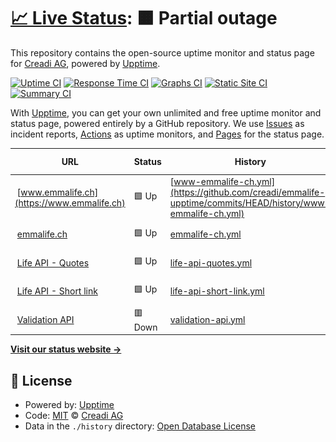 # [📈 Live Status](https://creadi.github.io/emmalife-upptime): <!--live status--> **🟧 Partial outage**

This repository contains the open-source uptime monitor and status page for [Creadi AG](https://www.creadi.ch), powered by [Upptime](https://github.com/upptime/upptime).

[![Uptime CI](https://github.com/creadi/emmalife-upptime/workflows/Uptime%20CI/badge.svg)](https://github.com/upptime/upptime/actions?query=workflow%3A%22Uptime+CI%22)
[![Response Time CI](https://github.com/creadi/emmalife-upptime/workflows/Response%20Time%20CI/badge.svg)](https://github.com/upptime/upptime/actions?query=workflow%3A%22Response+Time+CI%22)
[![Graphs CI](https://github.com/creadi/emmalife-upptime/workflows/Graphs%20CI/badge.svg)](https://github.com/upptime/upptime/actions?query=workflow%3A%22Graphs+CI%22)
[![Static Site CI](https://github.com/creadi/emmalife-upptime/workflows/Static%20Site%20CI/badge.svg)](https://github.com/upptime/upptime/actions?query=workflow%3A%22Static+Site+CI%22)
[![Summary CI](https://github.com/creadi/emmalife-upptime/workflows/Summary%20CI/badge.svg)](https://github.com/upptime/upptime/actions?query=workflow%3A%22Summary+CI%22)

With [Upptime](https://upptime.js.org), you can get your own unlimited and free uptime monitor and status page, powered entirely by a GitHub repository. We use [Issues](https://github.com/creadi/emmalife-upptime/issues) as incident reports, [Actions](https://github.com/creadi/emmalife-upptime/actions) as uptime monitors, and [Pages](https://creadi.github.io/emmalife-upptime) for the status page.

<!--start: status pages-->
<!-- This summary is generated by Upptime (https://github.com/upptime/upptime) -->
<!-- Do not edit this manually, your changes will be overwritten -->
<!-- prettier-ignore -->
| URL | Status | History | Response Time | Uptime |
| --- | ------ | ------- | ------------- | ------ |
| <img alt="" src="https://www.emmalife.ch/favicon.ico" height="13"> [www.emmalife.ch](https://www.emmalife.ch) | 🟩 Up | [www-emmalife-ch.yml](https://github.com/creadi/emmalife-upptime/commits/HEAD/history/www-emmalife-ch.yml) | <details><summary><img alt="Response time graph" src="./graphs/www-emmalife-ch/response-time-week.png" height="20"> 3176ms</summary><br><a href="https://creadi.github.io/emmalife-upptime/history/www-emmalife-ch"><img alt="Response time 4720" src="https://img.shields.io/endpoint?url=https%3A%2F%2Fraw.githubusercontent.com%2Fcreadi%2Femmalife-upptime%2FHEAD%2Fapi%2Fwww-emmalife-ch%2Fresponse-time.json"></a><br><a href="https://creadi.github.io/emmalife-upptime/history/www-emmalife-ch"><img alt="24-hour response time 824" src="https://img.shields.io/endpoint?url=https%3A%2F%2Fraw.githubusercontent.com%2Fcreadi%2Femmalife-upptime%2FHEAD%2Fapi%2Fwww-emmalife-ch%2Fresponse-time-day.json"></a><br><a href="https://creadi.github.io/emmalife-upptime/history/www-emmalife-ch"><img alt="7-day response time 3176" src="https://img.shields.io/endpoint?url=https%3A%2F%2Fraw.githubusercontent.com%2Fcreadi%2Femmalife-upptime%2FHEAD%2Fapi%2Fwww-emmalife-ch%2Fresponse-time-week.json"></a><br><a href="https://creadi.github.io/emmalife-upptime/history/www-emmalife-ch"><img alt="30-day response time 4720" src="https://img.shields.io/endpoint?url=https%3A%2F%2Fraw.githubusercontent.com%2Fcreadi%2Femmalife-upptime%2FHEAD%2Fapi%2Fwww-emmalife-ch%2Fresponse-time-month.json"></a><br><a href="https://creadi.github.io/emmalife-upptime/history/www-emmalife-ch"><img alt="1-year response time 4720" src="https://img.shields.io/endpoint?url=https%3A%2F%2Fraw.githubusercontent.com%2Fcreadi%2Femmalife-upptime%2FHEAD%2Fapi%2Fwww-emmalife-ch%2Fresponse-time-year.json"></a></details> | <details><summary><a href="https://creadi.github.io/emmalife-upptime/history/www-emmalife-ch">100.00%</a></summary><a href="https://creadi.github.io/emmalife-upptime/history/www-emmalife-ch"><img alt="All-time uptime 100.00%" src="https://img.shields.io/endpoint?url=https%3A%2F%2Fraw.githubusercontent.com%2Fcreadi%2Femmalife-upptime%2FHEAD%2Fapi%2Fwww-emmalife-ch%2Fuptime.json"></a><br><a href="https://creadi.github.io/emmalife-upptime/history/www-emmalife-ch"><img alt="24-hour uptime 100.00%" src="https://img.shields.io/endpoint?url=https%3A%2F%2Fraw.githubusercontent.com%2Fcreadi%2Femmalife-upptime%2FHEAD%2Fapi%2Fwww-emmalife-ch%2Fuptime-day.json"></a><br><a href="https://creadi.github.io/emmalife-upptime/history/www-emmalife-ch"><img alt="7-day uptime 100.00%" src="https://img.shields.io/endpoint?url=https%3A%2F%2Fraw.githubusercontent.com%2Fcreadi%2Femmalife-upptime%2FHEAD%2Fapi%2Fwww-emmalife-ch%2Fuptime-week.json"></a><br><a href="https://creadi.github.io/emmalife-upptime/history/www-emmalife-ch"><img alt="30-day uptime 100.00%" src="https://img.shields.io/endpoint?url=https%3A%2F%2Fraw.githubusercontent.com%2Fcreadi%2Femmalife-upptime%2FHEAD%2Fapi%2Fwww-emmalife-ch%2Fuptime-month.json"></a><br><a href="https://creadi.github.io/emmalife-upptime/history/www-emmalife-ch"><img alt="1-year uptime 100.00%" src="https://img.shields.io/endpoint?url=https%3A%2F%2Fraw.githubusercontent.com%2Fcreadi%2Femmalife-upptime%2FHEAD%2Fapi%2Fwww-emmalife-ch%2Fuptime-year.json"></a></details>
| <img alt="" src="https://www.emmalife.ch/favicon.ico" height="13"> [emmalife.ch](https://emmalife.ch) | 🟩 Up | [emmalife-ch.yml](https://github.com/creadi/emmalife-upptime/commits/HEAD/history/emmalife-ch.yml) | <details><summary><img alt="Response time graph" src="./graphs/emmalife-ch/response-time-week.png" height="20"> 582ms</summary><br><a href="https://creadi.github.io/emmalife-upptime/history/emmalife-ch"><img alt="Response time 577" src="https://img.shields.io/endpoint?url=https%3A%2F%2Fraw.githubusercontent.com%2Fcreadi%2Femmalife-upptime%2FHEAD%2Fapi%2Femmalife-ch%2Fresponse-time.json"></a><br><a href="https://creadi.github.io/emmalife-upptime/history/emmalife-ch"><img alt="24-hour response time 463" src="https://img.shields.io/endpoint?url=https%3A%2F%2Fraw.githubusercontent.com%2Fcreadi%2Femmalife-upptime%2FHEAD%2Fapi%2Femmalife-ch%2Fresponse-time-day.json"></a><br><a href="https://creadi.github.io/emmalife-upptime/history/emmalife-ch"><img alt="7-day response time 582" src="https://img.shields.io/endpoint?url=https%3A%2F%2Fraw.githubusercontent.com%2Fcreadi%2Femmalife-upptime%2FHEAD%2Fapi%2Femmalife-ch%2Fresponse-time-week.json"></a><br><a href="https://creadi.github.io/emmalife-upptime/history/emmalife-ch"><img alt="30-day response time 577" src="https://img.shields.io/endpoint?url=https%3A%2F%2Fraw.githubusercontent.com%2Fcreadi%2Femmalife-upptime%2FHEAD%2Fapi%2Femmalife-ch%2Fresponse-time-month.json"></a><br><a href="https://creadi.github.io/emmalife-upptime/history/emmalife-ch"><img alt="1-year response time 577" src="https://img.shields.io/endpoint?url=https%3A%2F%2Fraw.githubusercontent.com%2Fcreadi%2Femmalife-upptime%2FHEAD%2Fapi%2Femmalife-ch%2Fresponse-time-year.json"></a></details> | <details><summary><a href="https://creadi.github.io/emmalife-upptime/history/emmalife-ch">100.00%</a></summary><a href="https://creadi.github.io/emmalife-upptime/history/emmalife-ch"><img alt="All-time uptime 100.00%" src="https://img.shields.io/endpoint?url=https%3A%2F%2Fraw.githubusercontent.com%2Fcreadi%2Femmalife-upptime%2FHEAD%2Fapi%2Femmalife-ch%2Fuptime.json"></a><br><a href="https://creadi.github.io/emmalife-upptime/history/emmalife-ch"><img alt="24-hour uptime 100.00%" src="https://img.shields.io/endpoint?url=https%3A%2F%2Fraw.githubusercontent.com%2Fcreadi%2Femmalife-upptime%2FHEAD%2Fapi%2Femmalife-ch%2Fuptime-day.json"></a><br><a href="https://creadi.github.io/emmalife-upptime/history/emmalife-ch"><img alt="7-day uptime 100.00%" src="https://img.shields.io/endpoint?url=https%3A%2F%2Fraw.githubusercontent.com%2Fcreadi%2Femmalife-upptime%2FHEAD%2Fapi%2Femmalife-ch%2Fuptime-week.json"></a><br><a href="https://creadi.github.io/emmalife-upptime/history/emmalife-ch"><img alt="30-day uptime 100.00%" src="https://img.shields.io/endpoint?url=https%3A%2F%2Fraw.githubusercontent.com%2Fcreadi%2Femmalife-upptime%2FHEAD%2Fapi%2Femmalife-ch%2Fuptime-month.json"></a><br><a href="https://creadi.github.io/emmalife-upptime/history/emmalife-ch"><img alt="1-year uptime 100.00%" src="https://img.shields.io/endpoint?url=https%3A%2F%2Fraw.githubusercontent.com%2Fcreadi%2Femmalife-upptime%2FHEAD%2Fapi%2Femmalife-ch%2Fuptime-year.json"></a></details>
| <img alt="" src="https://www.emmalife.ch/favicon.ico" height="13"> [Life API - Quotes](https://api.life.creadi.ch/life/quotes) | 🟩 Up | [life-api-quotes.yml](https://github.com/creadi/emmalife-upptime/commits/HEAD/history/life-api-quotes.yml) | <details><summary><img alt="Response time graph" src="./graphs/life-api-quotes/response-time-week.png" height="20"> 593ms</summary><br><a href="https://creadi.github.io/emmalife-upptime/history/life-api-quotes"><img alt="Response time 651" src="https://img.shields.io/endpoint?url=https%3A%2F%2Fraw.githubusercontent.com%2Fcreadi%2Femmalife-upptime%2FHEAD%2Fapi%2Flife-api-quotes%2Fresponse-time.json"></a><br><a href="https://creadi.github.io/emmalife-upptime/history/life-api-quotes"><img alt="24-hour response time 406" src="https://img.shields.io/endpoint?url=https%3A%2F%2Fraw.githubusercontent.com%2Fcreadi%2Femmalife-upptime%2FHEAD%2Fapi%2Flife-api-quotes%2Fresponse-time-day.json"></a><br><a href="https://creadi.github.io/emmalife-upptime/history/life-api-quotes"><img alt="7-day response time 593" src="https://img.shields.io/endpoint?url=https%3A%2F%2Fraw.githubusercontent.com%2Fcreadi%2Femmalife-upptime%2FHEAD%2Fapi%2Flife-api-quotes%2Fresponse-time-week.json"></a><br><a href="https://creadi.github.io/emmalife-upptime/history/life-api-quotes"><img alt="30-day response time 651" src="https://img.shields.io/endpoint?url=https%3A%2F%2Fraw.githubusercontent.com%2Fcreadi%2Femmalife-upptime%2FHEAD%2Fapi%2Flife-api-quotes%2Fresponse-time-month.json"></a><br><a href="https://creadi.github.io/emmalife-upptime/history/life-api-quotes"><img alt="1-year response time 651" src="https://img.shields.io/endpoint?url=https%3A%2F%2Fraw.githubusercontent.com%2Fcreadi%2Femmalife-upptime%2FHEAD%2Fapi%2Flife-api-quotes%2Fresponse-time-year.json"></a></details> | <details><summary><a href="https://creadi.github.io/emmalife-upptime/history/life-api-quotes">100.00%</a></summary><a href="https://creadi.github.io/emmalife-upptime/history/life-api-quotes"><img alt="All-time uptime 100.00%" src="https://img.shields.io/endpoint?url=https%3A%2F%2Fraw.githubusercontent.com%2Fcreadi%2Femmalife-upptime%2FHEAD%2Fapi%2Flife-api-quotes%2Fuptime.json"></a><br><a href="https://creadi.github.io/emmalife-upptime/history/life-api-quotes"><img alt="24-hour uptime 100.00%" src="https://img.shields.io/endpoint?url=https%3A%2F%2Fraw.githubusercontent.com%2Fcreadi%2Femmalife-upptime%2FHEAD%2Fapi%2Flife-api-quotes%2Fuptime-day.json"></a><br><a href="https://creadi.github.io/emmalife-upptime/history/life-api-quotes"><img alt="7-day uptime 100.00%" src="https://img.shields.io/endpoint?url=https%3A%2F%2Fraw.githubusercontent.com%2Fcreadi%2Femmalife-upptime%2FHEAD%2Fapi%2Flife-api-quotes%2Fuptime-week.json"></a><br><a href="https://creadi.github.io/emmalife-upptime/history/life-api-quotes"><img alt="30-day uptime 100.00%" src="https://img.shields.io/endpoint?url=https%3A%2F%2Fraw.githubusercontent.com%2Fcreadi%2Femmalife-upptime%2FHEAD%2Fapi%2Flife-api-quotes%2Fuptime-month.json"></a><br><a href="https://creadi.github.io/emmalife-upptime/history/life-api-quotes"><img alt="1-year uptime 100.00%" src="https://img.shields.io/endpoint?url=https%3A%2F%2Fraw.githubusercontent.com%2Fcreadi%2Femmalife-upptime%2FHEAD%2Fapi%2Flife-api-quotes%2Fuptime-year.json"></a></details>
| <img alt="" src="https://www.emmalife.ch/favicon.ico" height="13"> [Life API - Short link](https://api.life.creadi.ch/sl) | 🟩 Up | [life-api-short-link.yml](https://github.com/creadi/emmalife-upptime/commits/HEAD/history/life-api-short-link.yml) | <details><summary><img alt="Response time graph" src="./graphs/life-api-short-link/response-time-week.png" height="20"> 120ms</summary><br><a href="https://creadi.github.io/emmalife-upptime/history/life-api-short-link"><img alt="Response time 124" src="https://img.shields.io/endpoint?url=https%3A%2F%2Fraw.githubusercontent.com%2Fcreadi%2Femmalife-upptime%2FHEAD%2Fapi%2Flife-api-short-link%2Fresponse-time.json"></a><br><a href="https://creadi.github.io/emmalife-upptime/history/life-api-short-link"><img alt="24-hour response time 96" src="https://img.shields.io/endpoint?url=https%3A%2F%2Fraw.githubusercontent.com%2Fcreadi%2Femmalife-upptime%2FHEAD%2Fapi%2Flife-api-short-link%2Fresponse-time-day.json"></a><br><a href="https://creadi.github.io/emmalife-upptime/history/life-api-short-link"><img alt="7-day response time 120" src="https://img.shields.io/endpoint?url=https%3A%2F%2Fraw.githubusercontent.com%2Fcreadi%2Femmalife-upptime%2FHEAD%2Fapi%2Flife-api-short-link%2Fresponse-time-week.json"></a><br><a href="https://creadi.github.io/emmalife-upptime/history/life-api-short-link"><img alt="30-day response time 124" src="https://img.shields.io/endpoint?url=https%3A%2F%2Fraw.githubusercontent.com%2Fcreadi%2Femmalife-upptime%2FHEAD%2Fapi%2Flife-api-short-link%2Fresponse-time-month.json"></a><br><a href="https://creadi.github.io/emmalife-upptime/history/life-api-short-link"><img alt="1-year response time 124" src="https://img.shields.io/endpoint?url=https%3A%2F%2Fraw.githubusercontent.com%2Fcreadi%2Femmalife-upptime%2FHEAD%2Fapi%2Flife-api-short-link%2Fresponse-time-year.json"></a></details> | <details><summary><a href="https://creadi.github.io/emmalife-upptime/history/life-api-short-link">100.00%</a></summary><a href="https://creadi.github.io/emmalife-upptime/history/life-api-short-link"><img alt="All-time uptime 100.00%" src="https://img.shields.io/endpoint?url=https%3A%2F%2Fraw.githubusercontent.com%2Fcreadi%2Femmalife-upptime%2FHEAD%2Fapi%2Flife-api-short-link%2Fuptime.json"></a><br><a href="https://creadi.github.io/emmalife-upptime/history/life-api-short-link"><img alt="24-hour uptime 100.00%" src="https://img.shields.io/endpoint?url=https%3A%2F%2Fraw.githubusercontent.com%2Fcreadi%2Femmalife-upptime%2FHEAD%2Fapi%2Flife-api-short-link%2Fuptime-day.json"></a><br><a href="https://creadi.github.io/emmalife-upptime/history/life-api-short-link"><img alt="7-day uptime 100.00%" src="https://img.shields.io/endpoint?url=https%3A%2F%2Fraw.githubusercontent.com%2Fcreadi%2Femmalife-upptime%2FHEAD%2Fapi%2Flife-api-short-link%2Fuptime-week.json"></a><br><a href="https://creadi.github.io/emmalife-upptime/history/life-api-short-link"><img alt="30-day uptime 100.00%" src="https://img.shields.io/endpoint?url=https%3A%2F%2Fraw.githubusercontent.com%2Fcreadi%2Femmalife-upptime%2FHEAD%2Fapi%2Flife-api-short-link%2Fuptime-month.json"></a><br><a href="https://creadi.github.io/emmalife-upptime/history/life-api-short-link"><img alt="1-year uptime 100.00%" src="https://img.shields.io/endpoint?url=https%3A%2F%2Fraw.githubusercontent.com%2Fcreadi%2Femmalife-upptime%2FHEAD%2Fapi%2Flife-api-short-link%2Fuptime-year.json"></a></details>
| <img alt="" src="https://www.emmalife.ch/favicon.ico" height="13"> [Validation API](https://api.life.creadi.ch/services/validators/email?email=foo@bar.ch) | 🟥 Down | [validation-api.yml](https://github.com/creadi/emmalife-upptime/commits/HEAD/history/validation-api.yml) | <details><summary><img alt="Response time graph" src="./graphs/validation-api/response-time-week.png" height="20"> 12121ms</summary><br><a href="https://creadi.github.io/emmalife-upptime/history/validation-api"><img alt="Response time 10386" src="https://img.shields.io/endpoint?url=https%3A%2F%2Fraw.githubusercontent.com%2Fcreadi%2Femmalife-upptime%2FHEAD%2Fapi%2Fvalidation-api%2Fresponse-time.json"></a><br><a href="https://creadi.github.io/emmalife-upptime/history/validation-api"><img alt="24-hour response time 0" src="https://img.shields.io/endpoint?url=https%3A%2F%2Fraw.githubusercontent.com%2Fcreadi%2Femmalife-upptime%2FHEAD%2Fapi%2Fvalidation-api%2Fresponse-time-day.json"></a><br><a href="https://creadi.github.io/emmalife-upptime/history/validation-api"><img alt="7-day response time 12121" src="https://img.shields.io/endpoint?url=https%3A%2F%2Fraw.githubusercontent.com%2Fcreadi%2Femmalife-upptime%2FHEAD%2Fapi%2Fvalidation-api%2Fresponse-time-week.json"></a><br><a href="https://creadi.github.io/emmalife-upptime/history/validation-api"><img alt="30-day response time 10386" src="https://img.shields.io/endpoint?url=https%3A%2F%2Fraw.githubusercontent.com%2Fcreadi%2Femmalife-upptime%2FHEAD%2Fapi%2Fvalidation-api%2Fresponse-time-month.json"></a><br><a href="https://creadi.github.io/emmalife-upptime/history/validation-api"><img alt="1-year response time 10386" src="https://img.shields.io/endpoint?url=https%3A%2F%2Fraw.githubusercontent.com%2Fcreadi%2Femmalife-upptime%2FHEAD%2Fapi%2Fvalidation-api%2Fresponse-time-year.json"></a></details> | <details><summary><a href="https://creadi.github.io/emmalife-upptime/history/validation-api">100.00%</a></summary><a href="https://creadi.github.io/emmalife-upptime/history/validation-api"><img alt="All-time uptime 100.00%" src="https://img.shields.io/endpoint?url=https%3A%2F%2Fraw.githubusercontent.com%2Fcreadi%2Femmalife-upptime%2FHEAD%2Fapi%2Fvalidation-api%2Fuptime.json"></a><br><a href="https://creadi.github.io/emmalife-upptime/history/validation-api"><img alt="24-hour uptime 100.00%" src="https://img.shields.io/endpoint?url=https%3A%2F%2Fraw.githubusercontent.com%2Fcreadi%2Femmalife-upptime%2FHEAD%2Fapi%2Fvalidation-api%2Fuptime-day.json"></a><br><a href="https://creadi.github.io/emmalife-upptime/history/validation-api"><img alt="7-day uptime 100.00%" src="https://img.shields.io/endpoint?url=https%3A%2F%2Fraw.githubusercontent.com%2Fcreadi%2Femmalife-upptime%2FHEAD%2Fapi%2Fvalidation-api%2Fuptime-week.json"></a><br><a href="https://creadi.github.io/emmalife-upptime/history/validation-api"><img alt="30-day uptime 100.00%" src="https://img.shields.io/endpoint?url=https%3A%2F%2Fraw.githubusercontent.com%2Fcreadi%2Femmalife-upptime%2FHEAD%2Fapi%2Fvalidation-api%2Fuptime-month.json"></a><br><a href="https://creadi.github.io/emmalife-upptime/history/validation-api"><img alt="1-year uptime 100.00%" src="https://img.shields.io/endpoint?url=https%3A%2F%2Fraw.githubusercontent.com%2Fcreadi%2Femmalife-upptime%2FHEAD%2Fapi%2Fvalidation-api%2Fuptime-year.json"></a></details>

<!--end: status pages-->

[**Visit our status website →**](https://creadi.github.io/emmalife-upptime)

## 📄 License

- Powered by: [Upptime](https://github.com/upptime/upptime)
- Code: [MIT](./LICENSE) © [Creadi AG](https://www.creadi.ch)
- Data in the `./history` directory: [Open Database License](https://opendatacommons.org/licenses/odbl/1-0/)
